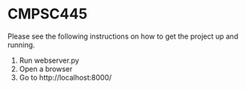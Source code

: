 # CMPSC445

Please see the following instructions on how to get the project up and running.

1) Run webserver.py
2) Open a browser
3) Go to http://localhost:8000/

